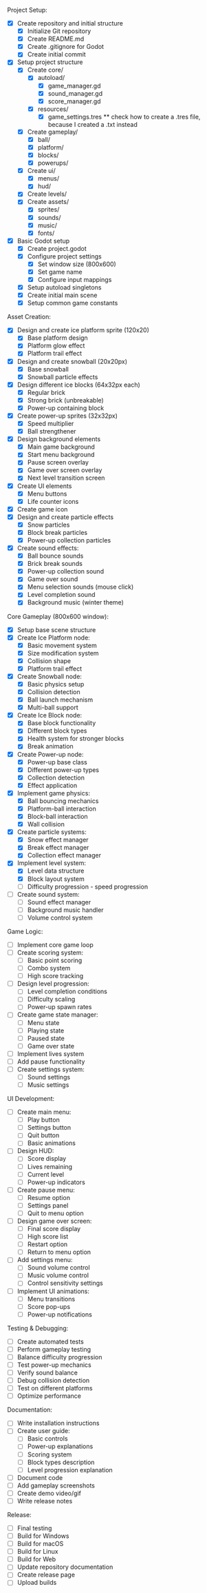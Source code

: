 Project Setup:
- [x] Create repository and initial structure
  - [x] Initialize Git repository
  - [x] Create README.md
  - [x] Create .gitignore for Godot
  - [x] Create initial commit
- [x] Setup project structure
  - [x] Create core/
    - [x] autoload/
      - [x] game_manager.gd
      - [x] sound_manager.gd
      - [x] score_manager.gd
    - [x] resources/
      - [x] game_settings.tres ** check how to create a .tres file, because I created a .txt instead
  - [x] Create gameplay/
    - [x] ball/
    - [x] platform/
    - [x] blocks/
    - [x] powerups/
  - [x] Create ui/
    - [x] menus/
    - [x] hud/
  - [x] Create levels/
  - [x] Create assets/
    - [x] sprites/
    - [x] sounds/
    - [x] music/
    - [x] fonts/
- [x] Basic Godot setup
  - [x] Create project.godot
  - [x] Configure project settings
    - [x] Set window size (800x600)
    - [x] Set game name
    - [x] Configure input mappings
  - [x] Setup autoload singletons
  - [x] Create initial main scene
  - [x] Setup common game constants

Asset Creation:
- [x] Design and create ice platform sprite (120x20)
  - [x] Base platform design
  - [x] Platform glow effect
  - [x] Platform trail effect
- [x] Design and create snowball (20x20px)
  - [x] Base snowball
  - [x] Snowball particle effects
- [x] Design different ice blocks (64x32px each)
  - [x] Regular brick
  - [x] Strong brick (unbreakable)
  - [x] Power-up containing block
- [x] Create power-up sprites (32x32px)
  - [x] Speed multiplier
  - [x] Ball strengthener
- [x] Design background elements
  - [x] Main game background
  - [x] Start menu background
  - [x] Pause screen overlay
  - [x] Game over screen overlay
  - [x] Next level transition screen
- [x] Create UI elements
  - [x] Menu buttons
  - [x] Life counter icons
- [x] Create game icon
- [x] Design and create particle effects
  - [x] Snow particles
  - [x] Block break particles
  - [x] Power-up collection particles
- [x] Create sound effects:
  - [x] Ball bounce sounds
  - [x] Brick break sounds
  - [x] Power-up collection sound
  - [x] Game over sound
  - [x] Menu selection sounds (mouse click)
  - [x] Level completion sound
  - [x] Background music (winter theme)

Core Gameplay (800x600 window):
- [x] Setup base scene structure
- [x] Create Ice Platform node:
  - [x] Basic movement system
  - [x] Size modification system
  - [x] Collision shape
  - [x] Platform trail effect
- [x] Create Snowball node:
  - [x] Basic physics setup
  - [x] Collision detection
  - [x] Ball launch mechanism
  - [x] Multi-ball support
- [x] Create Ice Block node:
  - [x] Base block functionality
  - [x] Different block types
  - [x] Health system for stronger blocks
  - [x] Break animation
- [x] Create Power-up node:
  - [x] Power-up base class
  - [x] Different power-up types
  - [x] Collection detection
  - [x] Effect application
- [x] Implement game physics:
  - [x] Ball bouncing mechanics
  - [x] Platform-ball interaction
  - [x] Block-ball interaction
  - [x] Wall collision
- [x] Create particle systems:
  - [x] Snow effect manager
  - [x] Break effect manager
  - [x] Collection effect manager
- [x] Implement level system:
  - [x] Level data structure
  - [x] Block layout system
  - [ ] Difficulty progression - speed progression
- [ ] Create sound system:
  - [ ] Sound effect manager
  - [ ] Background music handler
  - [ ] Volume control system

Game Logic:
- [ ] Implement core game loop
- [ ] Create scoring system:
  - [ ] Basic point scoring
  - [ ] Combo system
  - [ ] High score tracking
- [ ] Design level progression:
  - [ ] Level completion conditions
  - [ ] Difficulty scaling
  - [ ] Power-up spawn rates
- [ ] Create game state manager:
  - [ ] Menu state
  - [ ] Playing state
  - [ ] Paused state
  - [ ] Game over state
- [ ] Implement lives system
- [ ] Add pause functionality
- [ ] Create settings system:
  - [ ] Sound settings
  - [ ] Music settings

UI Development:
- [ ] Create main menu:
  - [ ] Play button
  - [ ] Settings button
  - [ ] Quit button
  - [ ] Basic animations
- [ ] Design HUD:
  - [ ] Score display
  - [ ] Lives remaining
  - [ ] Current level
  - [ ] Power-up indicators
- [ ] Create pause menu:
  - [ ] Resume option
  - [ ] Settings panel
  - [ ] Quit to menu option
- [ ] Design game over screen:
  - [ ] Final score display
  - [ ] High score list
  - [ ] Restart option
  - [ ] Return to menu option
- [ ] Add settings menu:
  - [ ] Sound volume control
  - [ ] Music volume control
  - [ ] Control sensitivity settings
- [ ] Implement UI animations:
  - [ ] Menu transitions
  - [ ] Score pop-ups
  - [ ] Power-up notifications

Testing & Debugging:
- [ ] Create automated tests
- [ ] Perform gameplay testing
- [ ] Balance difficulty progression
- [ ] Test power-up mechanics
- [ ] Verify sound balance
- [ ] Debug collision detection
- [ ] Test on different platforms
- [ ] Optimize performance

Documentation:
- [ ] Write installation instructions
- [ ] Create user guide:
  - [ ] Basic controls
  - [ ] Power-up explanations
  - [ ] Scoring system
  - [ ] Block types description
  - [ ] Level progression explanation
- [ ] Document code
- [ ] Add gameplay screenshots
- [ ] Create demo video/gif
- [ ] Write release notes

Release:
- [ ] Final testing
- [ ] Build for Windows
- [ ] Build for macOS
- [ ] Build for Linux
- [ ] Build for Web
- [ ] Update repository documentation
- [ ] Create release page
- [ ] Upload builds